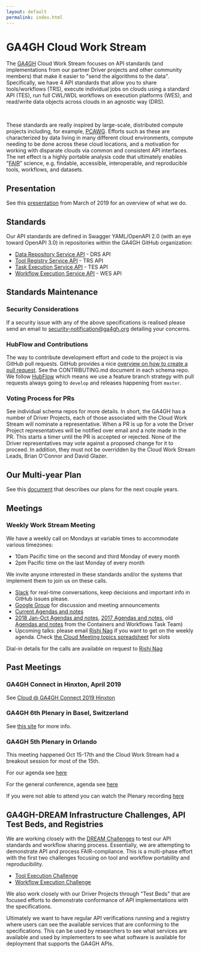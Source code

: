 ```yaml
---
layout: default
permalink: index.html
---
```


# GA4GH Cloud Work Stream

The [GA4GH](https://www.ga4gh.org/) Cloud Work Stream focuses on API standards (and implementations from our partner Driver projects and other community members) that make it easier to "send the algorithms to the data".  Specifically, we have 4 API standards that allow you to share tools/workflows (TRS), execute individual jobs on clouds using a standard API (TES), run full CWL/WDL workflows on execution platforms (WES), and read/write data objects across clouds in an agnostic way (DRS). 

<br>

These standards are really inspired by large-scale, distributed compute projects including, for example, [PCAWG](https://pcawg.icgc.org).  Efforts such as these are characterized by data living in many different cloud environments, compute needing to be done across these cloud locations, and a motivation for working with disparate clouds via common and consistent API interfaces.  The net effect is a highly portable analysis code that ultimately enables "[FAIR](https://www.ncbi.nlm.nih.gov/pmc/articles/PMC4792175/)" science, e.g. findable, accessible, interoperable, and reproducible tools, workflows, and datasets.

## Presentation

See this [presentation](https://docs.google.com/presentation/d/1_MFTCw1uDrFNtbki2Nvyh2I2IYOlQKTHmrZgMTspdm4/edit#slide=id.g54dc8a46d6_0_0) from March of 2019 for an overview of what we do.

## Standards

Our API standards are defined in Swagger YAML/OpenAPI 2.0 (with an eye toward OpenAPI 3.0) in repositories within the GA4GH GitHub organization:

* [Data Repository Service API](https://github.com/ga4gh/wiki/wiki/Data-Repository-Service) - DRS API
* [Tool Registry Service API](https://github.com/ga4gh/wiki/wiki/Tool-Registry-Service) - TRS API
* [Task Execution Service API](https://github.com/ga4gh/wiki/wiki/Task-Execution-Service) - TES API
* [Workflow Execution Service API](https://github.com/ga4gh/wiki/wiki/Workflow-Execution-Service) - WES API


## Standards Maintenance

### Security Considerations
If a security issue with any of the above specifications is realised please send an email to 
<security-notification@ga4gh.org> detailing your concerns.

### HubFlow and Contributions

The way to contribute development effort and code to the project is via GitHub pull requests. GitHub provides a nice [overview on how to create a pull request](https://help.github.com/articles/creating-a-pull-request).  See the CONTRIBUTING.md document in each schema repo.  We follow [HubFlow](https://datasift.github.io/gitflow/) which means we use a feature branch strategy with pull requests always going to `develop` and releases happening from `master`.

### Voting Process for PRs

See individual schema repos for more details.  In short, the GA4GH has a number of Driver Projects, each of those associated with the Cloud Work Stream will nominate a representative. When a PR is up for a vote the Driver Project representatives will be notified over email and a note made in the PR.  This starts a timer until the PR is accepted or rejected.  None of the Driver representatives may vote against a proposed change for it to proceed. In addition, they must not be overridden by the Cloud Work Stream Leads, Brian O'Connor and David Glazer.

## Our Multi-year Plan

See this [document](https://docs.google.com/document/d/1p7j0AY5CoiQccMTYnjC66OatDau50mbu6xW7cTNPoaI/edit) that describes our plans for the next couple years.

## Meetings

### Weekly Work Stream Meeting

We have a weekly call on Mondays at variable times to accommodate various timezones:

* 10am Pacific time on the second and third Monday of every month
* 2pm Pacific time on the last Monday of every month

We invite anyone interested in these standards and/or the systems that implement them to join us on these calls.

* [Slack](https://join.slack.com/t/ga4gh-cloud/shared_invite/enQtNTI4MzcxNDgwNjU4LTg3NmJhY2Q4OGRlMDc0Yjc3NTZkOThiZTZjZDdiNjIyYTk1YmIyMDMyMzJkNmEyYTM3Mzk2NTYwMDFmMTgzOTg) for real-time conversations, keep decisions and important info in GitHub issues please.
* [Google Group](https://groups.google.com/a/genomicsandhealth.org/forum/?hl=en-GB#!forum/ga4gh-cloud) for discussion and meeting announcements
* [Current Agendas and notes](https://w3id.org/ga4gh/minutes/cloud)
* [2018 Jan-Oct Agendas and notes](https://docs.google.com/document/d/1UyXjHAaqYew4WwgdbJoJCLiWIBslsgWi89GT0xPkI4E/edit#), [2017 Agendas and notes](https://docs.google.com/document/d/1c9r3TAchnM1DUeKNizqspApJ-LLN_kXoJjoewfeOS60/edit?ts=59f74703#heading=h.bfm4lckrdcs8), old [Agendas and notes](https://docs.google.com/document/d/1kP7FzDJ9B7j7GMGeEiGZJazPLF4Z1p8K1a3FJazPigc/edit) from the Containers and Workflows Task Team)
* Upcoming talks: please email [Rishi Nag](mailto:rishi.nag@ga4gh.org) if you want to get on the weekly agenda. Check [the Cloud Meeting topics spreadsheet](https://docs.google.com/spreadsheets/d/1zIXurW0MbQ2rlnWCfFQjEHmjF2ShrQb8r8otlDA4MO8/edit?usp=sharing) for slots

Dial-in details for the calls are available on request to [Rishi Nag](mailto:rishi.nag@ga4gh.org)

## Past Meetings

### GA4GH Connect in Hinxton, April 2019

See [Cloud @ GA4GH Connect 2019 Hinxton](https://docs.google.com/document/d/1XsYCMG2JkJen-ZjPAcy7c9RfA41wbzAmXBkB3iQm6PI/edit#heading=h.em5st38cwrw7)

### GA4GH 6th Plenary in Basel, Switzerland

See [this site](https://www.ga4gh.org/event/ga4gh-6th-plenary/) for more info.

### GA4GH 5th Plenary in Orlando

This meeting happened Oct 15-17th and the Cloud Work Stream had a breakout session for most of the 15th.

For our agenda see [here](https://docs.google.com/document/d/1v-hTt-ZUtxJpk8kjOqU7-IyasIMkU5A0kNLkDbzKhZY/edit)

For the general conference, agenda see [here](https://broadinstitute.swoogo.com/ga4gh5thplenary/agenda)

If you were not able to attend you can watch the Plenary recording [here](https://www.youtube.com/channel/UCmCg1AcAY_qHXfOhePAFAeQ)

## GA4GH-DREAM Infrastructure Challenges, API Test Beds, and Registries

We are working closely with the [DREAM Challenges](http://dreamchallenges.org/) to test our API standards and workflow sharing process.  Essentially, we are attempting to demonstrate API and process FAIR-compliance.  This is a multi-phase effort with the first two challenges focusing on tool and workflow portability and reproducibility.

* [Tool Execution Challenge](http://synapse.org/GA4GHToolExecutionChallenge)
* [Workflow Execution Challenge](https://www.synapse.org/WorkflowChallenge)

We also work closely with our Driver Projects through "Test Beds" that are focused efforts to demonstrate conformance of API implementations with the specifications.

Ultimately we want to have regular API verifications running and a registry where users can see the available services that are conforming to the specifications.  This can be used by researchers to see what services are available and used by implementers to see what software is available for deployment that supports the GA4GH APIs.
